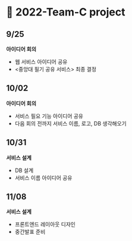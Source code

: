 # 🐣 2022-Team-C project


## 9/25
**아이디어 회의**
- 웹 서비스 아이디어 공유
- <중앙대 필기 공유 서비스> 최종 결정

## 10/02
**아이디어 회의**
- 서비스 필요 기능 아이디어 공유
- 다음 회의 전까지 서비스 이름, 로고, DB 생각해오기

## 10/31
**서비스 설계**
- DB 설계
- 서비스 이름 아이디어 공유

## 11/08
**서비스 설계**
- 프론트엔드 레이아웃 디자인
- 중간발표 준비
